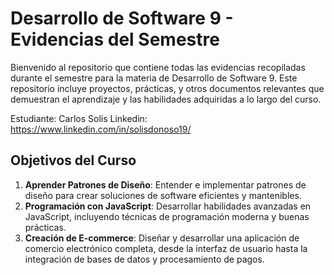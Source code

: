 # Desarrollo de Software 9 - Evidencias del Semestre

Bienvenido al repositorio que contiene todas las evidencias recopiladas durante el semestre para la materia de Desarrollo de Software 9. Este repositorio incluye proyectos, prácticas, y otros documentos relevantes que demuestran el aprendizaje y las habilidades adquiridas a lo largo del curso.

Estudiante: Carlos Solis
Linkedin: https://www.linkedin.com/in/solisdonoso19/

## Objetivos del Curso

1. **Aprender Patrones de Diseño**: Entender e implementar patrones de diseño para crear soluciones de software eficientes y mantenibles.
2. **Programación con JavaScript**: Desarrollar habilidades avanzadas en JavaScript, incluyendo técnicas de programación moderna y buenas prácticas.
3. **Creación de E-commerce**: Diseñar y desarrollar una aplicación de comercio electrónico completa, desde la interfaz de usuario hasta la integración de bases de datos y procesamiento de pagos.
